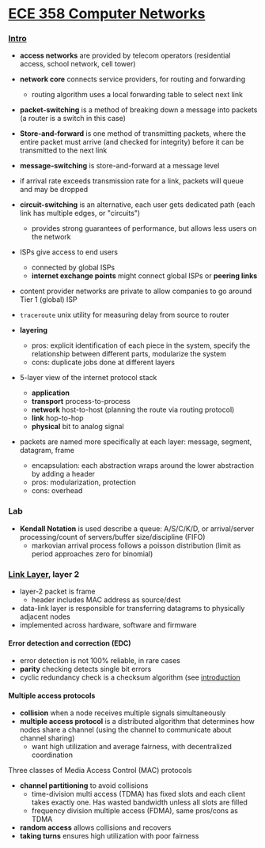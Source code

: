 # [ECE 358 Computer Networks](https://learn.uwaterloo.ca/d2l/le/content/463410/viewContent/2545984/View)
### [Intro](https://learn.uwaterloo.ca/d2l/le/content/463410/viewContent/2545984/View)
- **access networks** are provided by telecom operators (residential access, school network, cell tower)
- **network core** connects service providers, for routing and forwarding
  - routing algorithm uses a local forwarding table to select next link
- **packet-switching** is a method of breaking down a message into packets (a router is a switch in this case)
- **Store-and-forward** is one method of transmitting packets, where the entire packet must arrive (and checked for integrity) before it can be transmitted to the next link
- **message-switching** is store-and-forward at a message level
- if arrival rate exceeds transmission rate for a link, packets will queue and may be dropped
- **circuit-switching** is an alternative, each user gets dedicated path (each link has multiple edges, or "circuits")
  - provides strong guarantees of performance, but allows less users on the network
- ISPs give access to end users
  - connected by global ISPs
  - **internet exchange points** might connect global ISPs or **peering links**
- content provider networks are private to allow companies to go around Tier 1 (global) ISP
- `traceroute` unix utility for measuring delay from source to router

- **layering**
  - pros: explicit identification of each piece in the system, specify the relationship between different parts, modularize the system
  - cons: duplicate jobs done at different layers
- 5-layer view of the internet protocol stack
  - **application**
  - **transport** process-to-process
  - **network** host-to-host (planning the route via routing protocol)
  - **link** hop-to-hop
  - **physical** bit to analog signal
- packets are named more specifically at each layer: message, segment, datagram, frame
  - encapsulation: each abstraction wraps around the lower abstraction by adding a header
  - pros: modularization, protection
  - cons: overhead

### Lab
- **Kendall Notation** is used describe a queue: A/S/C/K/D, or arrival/server processing/count of servers/buffer size/discipline (FIFO)
  - markovian arrival process follows a poisson distribution (limit as period approaches zero for binomial)
  
### [Link Layer](https://learn.uwaterloo.ca/d2l/le/content/463410/viewContent/2561713/View), layer 2
- layer-2 packet is frame
  - header includes MAC address as source/dest
- data-link layer is responsible for transferring datagrams to physically adjacent nodes
- implemented across hardware, software and firmware

#### Error detection and correction (EDC)
- error detection is not 100% reliable, in rare cases
- **parity** checking detects single bit errors
- cyclic redundancy check is a checksum algorithm (see [introduction](http://www.sunshine2k.de/articles/coding/crc/understanding_crc.html)

#### Multiple access protocols
- **collision** when a node receives multiple signals simultaneously
- **multiple access protocol** is a distributed algorithm that determines how nodes share a channel (using the channel to communicate about channel sharing)
  - want high utilization and average fairness, with decentralized coordination

Three classes of Media Access Control (MAC) protocols
- **channel partitioning** to avoid collisions
  - time-division multi access (TDMA) has fixed slots and each client takes exactly one. Has wasted bandwidth unless all slots are filled
  - frequency division multiple access (FDMA), same pros/cons as TDMA
- **random access** allows collisions and recovers
- **taking turns** ensures high utilization with poor fairness

